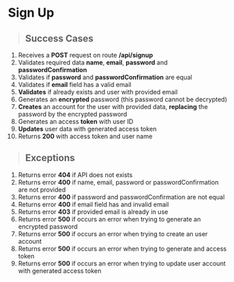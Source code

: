 # Sign Up

> ## Success Cases

1. Receives a **POST** request on route **/api/signup**
2. Validates required data **name**, **email**, **password** and **passwordConfirmation**
3. Validates if **password** and **passwordConfirmation** are equal
4. Validates if **email** field has a valid email
5. **Validates** if already exists and user with provided email
6. Generates an **encrypted** password (this password cannot be decrypted)
7. **Creates** an account for the user with provided data, **replacing** the password by the encrypted password
8. Generates an access **token** with user ID
9. **Updates** user data with generated access token
10. Returns **200** with access token and user name

> ## Exceptions

1. Returns error **404** if API does not exists
2. Returns error **400** if name, email, password or passwordConfirmation are not provided
3. Returns error **400** if password and passwordConfirmation are not equal
4. Returns error **400** if email field has and invalid email
5. Returns error **403** if provided email is already in use
6. Returns error **500** if occurs an error when trying to generate an encrypted password
7. Returns error **500** if occurs an error when trying to create an user account
8. Returns error **500** if occurs an error when trying to generate and access token
9. Returns error **500** if occurs an error when trying to update user account with generated access token